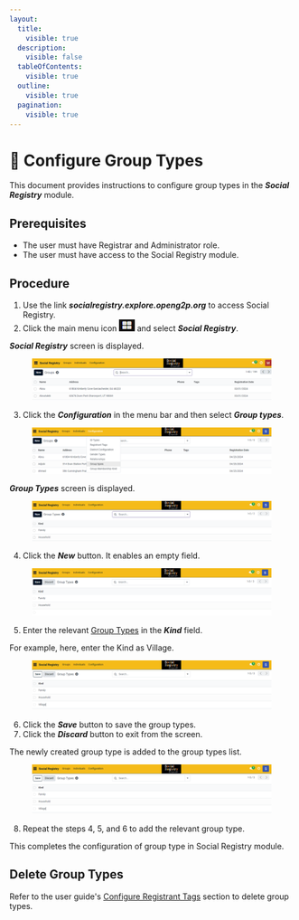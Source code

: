 ```yaml
---
layout:
  title:
    visible: true
  description:
    visible: false
  tableOfContents:
    visible: true
  outline:
    visible: true
  pagination:
    visible: true
---
```


# 📔 Configure Group Types

This document provides instructions to configure group types in the _**Social Registry**_ module.

## Prerequisites

* The user must have Registrar and Administrator role.
* The user must have access to the Social Registry module.

## Procedure

1. Use the link _**socialregistry.explore.openg2p.org**_ to access Social Registry.
2. Click the main menu icon ![](../../../../../.gitbook/assets/main-menu.png) and select _**Social Registry**_.

_**Social Registry**_ screen is displayed.

<figure><img src="../../../../../.gitbook/assets/home-page-social-registry.png" alt=""><figcaption></figcaption></figure>

3. Click the _**Configuration**_ in the menu bar and then select _**Group types**_.

<figure><img src="../../../../../.gitbook/assets/group-type-config.png" alt=""><figcaption></figcaption></figure>

_**Group Types**_ screen is displayed.

<figure><img src="../../../../../.gitbook/assets/group-type-config-screen-sr.png" alt=""><figcaption></figcaption></figure>

4. Click the _**New**_ button. It enables an empty field.

<figure><img src="../../../../../.gitbook/assets/group-type-config-new-field.png" alt=""><figcaption></figcaption></figure>

5. Enter the relevant [Group Types](../../../../../pbms/functionality/beneficiary-management/beneficiary-registry-configurations.md#group-types) in the _**Kind**_ field.

For example, here, enter the Kind as Village.

<figure><img src="../../../../../.gitbook/assets/group-type-fill-field-sr.png" alt=""><figcaption></figcaption></figure>

6. Click the _**Save**_ button to save the group types.
7. Click the _**Discard**_ button to exit from the screen.

The newly created group type is added to the group types list.

<figure><img src="../../../../../.gitbook/assets/group-type-fill-field-sr.png" alt=""><figcaption></figcaption></figure>

8. Repeat the steps 4, 5, and 6 to add the relevant group type.

This completes the configuration of group type in Social Registry module.

## Delete Group Types

Refer to the user guide's [Configure Registrant Tags](configure-registrant-tags.md#delete-registrant-tags) section to delete group types.
